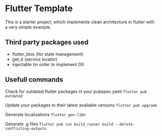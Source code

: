 # Flutter Template

This is a starter project, which implements clean architecture in flutter with a very simple example.

## Third party packages used
- flutter_bloc (for state management)
- get_it (service locator)
- injectable (in order to implement DI)

## Usefull commands
Check for outdated flutter packages in your pubspec.yaml
  `flutter pub outdated`

Update your packages to their latest available versions
  `flutter pub upgrade`

Generate localizations
  `flutter gen-l10n`

Generate .g files
  `flutter pub run build_runner build --delete-conflicting-outputs`
